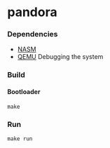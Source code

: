 # pandora

### Dependencies
* [NASM](https://github.com/netwide-assembler/nasm)
* [QEMU](https://github.com/qemu/qemu) Debugging the system

### Build

#### Bootloader
```make```

### Run
```make run```